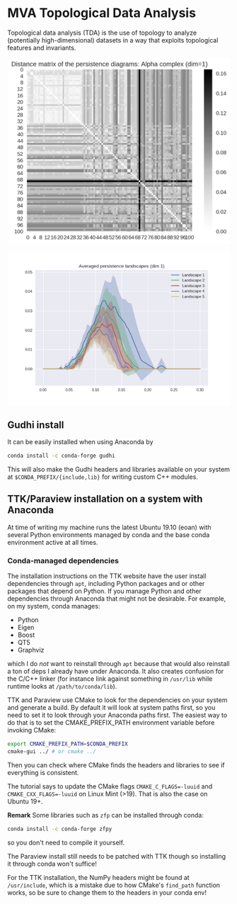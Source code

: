 # MVA Topological Data Analysis

Topological data analysis (TDA) is the use of topology to analyze (potentially high-dimensional) datasets in a way that exploits topological features and invariants.


![](images/distmat_pers_alpha_dim1.png)

![](images/persistence_landscape_MC.png)

## Gudhi install

It can be easily installed when using Anaconda by
```bash
conda install -c conda-forge gudhi
```
This will also make the Gudhi headers and libraries available on your system at `$CONDA_PREFIX/{include,lib}` for writing custom C++ modules.


## TTK/Paraview installation on a system with Anaconda

At time of writing my machine runs the latest Ubuntu 19.10 (eoan) with several Python environments managed by conda and the base conda environment active at all times.

### Conda-managed dependencies

The installation instructions on the TTK website have the user install dependencies through `apt`, including Python packages and or other packages that depend on Python.
If you manage Python and other dependencies through Anaconda that might not be desirable. For example, on my system, conda manages:
* Python
* Eigen
* Boost
* QT5
* Graphviz

which I do *not* want to reinstall through `apt` because that would also reinstall a ton of deps I already have under Anaconda. It also creates confusion for the C/C++ linker (for instance link against something in `/usr/lib` while runtime looks at `/path/to/conda/lib`).

TTK and Paraview use CMake to look for the dependencies on your system and generate a build. By default it will look at system paths first, so you need to set it to look through your Anaconda paths first. The easiest way to do that is to set the CMAKE_PREFIX_PATH environment variable before invoking CMake:
```bash
export CMAKE_PREFIX_PATH=$CONDA_PREFIX
cmake-gui ../ # or cmake ../
```

Then you can check where CMake finds the headers and libraries to see if everything is consistent.


The tutorial says to update the CMake flags `CMAKE_C_FLAGS=-luuid` and `CMAKE_CXX_FLAGS=-luuid` on Linux Mint (>19). That is also the case on Ubuntu 19+.

**Remark** Some libraries such as `zfp` can be installed through conda:
```bash
conda install -c conda-forge zfpy
```
so you don't need to compile it yourself.

The Paraview install still needs to be patched with TTK though so  installing it through conda won't suffice!


For the TTK installation, the NumPy headers might be found at `/usr/include`, which is a mistake due to how CMake's `find_path` function works, so be sure to change them to the headers in your conda env!

